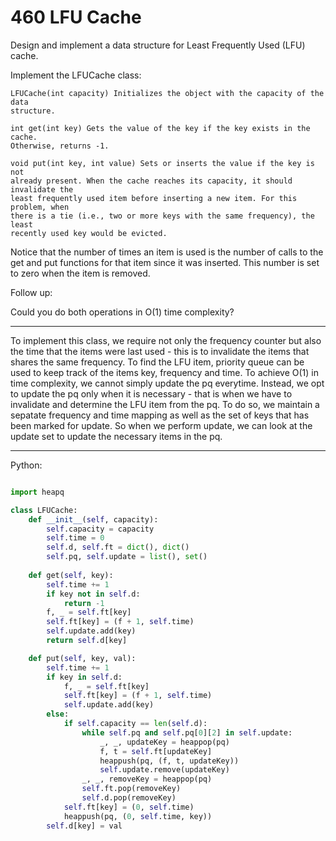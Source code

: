# 460 LFU Cache

Design and implement a data structure for Least Frequently Used (LFU) cache.

Implement the LFUCache class:

```
LFUCache(int capacity) Initializes the object with the capacity of the data
structure.

int get(int key) Gets the value of the key if the key exists in the cache.
Otherwise, returns -1.

void put(int key, int value) Sets or inserts the value if the key is not
already present. When the cache reaches its capacity, it should invalidate the
least frequently used item before inserting a new item. For this problem, when
there is a tie (i.e., two or more keys with the same frequency), the least
recently used key would be evicted.
```

Notice that the number of times an item is used is the number of calls to the
get and put functions for that item since it was inserted. This number is set
to zero when the item is removed.

Follow up:

Could you do both operations in O(1) time complexity?

---

To implement this class, we require not only the frequency counter but also the
time that the items were last used - this is to invalidate the items that
shares the same frequency. To find the LFU item, priority queue can be used to
keep track of the items key, frequency and time. To achieve O(1) in time
complexity, we cannot simply update the pq everytime. Instead, we opt to update
the pq only when it is necessary - that is when we have to invalidate and
determine the LFU item from the pq. To do so, we maintain a sepatate frequency
and time mapping as well as the set of keys that has been marked for update. So
when we perform update, we can look at the update set to update the necessary
items in the pq.

---

Python:

```python

import heapq

class LFUCache:
    def __init__(self, capacity):
        self.capacity = capacity
        self.time = 0
        self.d, self.ft = dict(), dict()
        self.pq, self.update = list(), set()
    
    def get(self, key):
        self.time += 1
        if key not in self.d:
            return -1
        f, _ = self.ft[key]
        self.ft[key] = (f + 1, self.time)
        self.update.add(key)
        return self.d[key]

    def put(self, key, val):
        self.time += 1
        if key in self.d:
            f, _ = self.ft[key]
            self.ft[key] = (f + 1, self.time)
            self.update.add(key)
        else:
            if self.capacity == len(self.d):
                while self.pq and self.pq[0][2] in self.update:
                    _, _, updateKey = heappop(pq)
                    f, t = self.ft[updateKey]
                    heappush(pq, (f, t, updateKey))
                    self.update.remove(updateKey)
                _, _, removeKey = heappop(pq)
                self.ft.pop(removeKey)
                self.d.pop(removeKey)
            self.ft[key] = (0, self.time)
            heappush(pq, (0, self.time, key))
        self.d[key] = val
```

